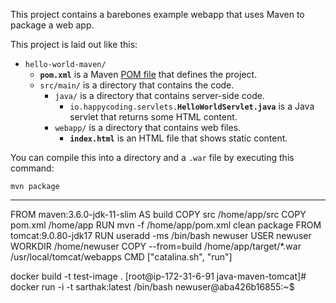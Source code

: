This project contains a barebones example webapp that uses Maven to package a web app.

This project is laid out like this:

- `hello-world-maven/`
  - **`pom.xml`** is a Maven [POM file](https://maven.apache.org/pom.html) that defines the project.
  - `src/main/` is a directory that contains the code.
    - `java/` is a directory that contains server-side code.
      - `io.happycoding.servlets.`**`HelloWorldServlet.java`** is a Java servlet that returns some HTML content.
    - `webapp/` is a directory that contains web files.
      - **`index.html`** is an HTML file that shows static content.

You can compile this into a directory and a `.war` file by executing this command:

```
mvn package
```



---------------------------------------------------------------------------------------------------------------

FROM maven:3.6.0-jdk-11-slim AS build
COPY src /home/app/src
COPY pom.xml /home/app
RUN mvn -f /home/app/pom.xml clean package
FROM tomcat:9.0.80-jdk17
RUN useradd -ms /bin/bash newuser
USER newuser
WORKDIR /home/newuser
COPY --from=build /home/app/target/*.war /usr/local/tomcat/webapps
CMD ["catalina.sh", "run"]

docker build -t test-image .
[root@ip-172-31-6-91 java-maven-tomcat]# docker run -i -t sarthak:latest /bin/bash
newuser@aba426b16855:~$
